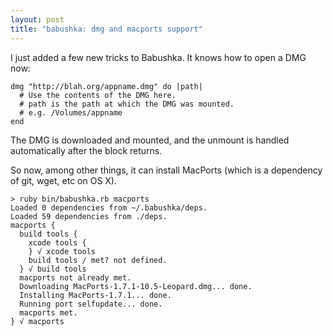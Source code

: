 ```yaml
---
layout: post
title: "babushka: dmg and macports support"
---
```


I just added a few new tricks to Babushka. It knows how to open a DMG now:

    dmg "http://blah.org/appname.dmg" do |path|
      # Use the contents of the DMG here.
      # path is the path at which the DMG was mounted.
      # e.g. /Volumes/appname
    end

The DMG is downloaded and mounted, and the unmount is handled automatically after the block returns.

So now, among other things, it can install MacPorts (which is a dependency of git, wget, etc on OS X).

    > ruby bin/babushka.rb macports
    Loaded 0 dependencies from ~/.babushka/deps.
    Loaded 59 dependencies from ./deps.
    macports {
      build tools {
        xcode tools {
        } √ xcode tools
        build tools / met? not defined.
      } √ build tools
      macports not already met.
      Downloading MacPorts-1.7.1-10.5-Leopard.dmg... done.
      Installing MacPorts-1.7.1... done.
      Running port selfupdate... done.
      macports met.
    } √ macports
